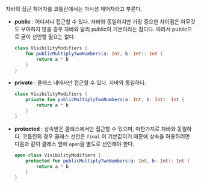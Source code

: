 자바의 접근 제어자를 코틀린에서는 가시성 제어자라고 부른다. 

- **public** : 어디서나 접근할 수 있다. 자바와 동일하지만 가장 중요한 차이점은 아무것도 부여하지 않을 경우 자바와 달리 public이 기본이라는 점이다. 따라서 public으로 굳이 선언할 필요는 없다. 
	```kotlin
	class VisibilityModifiers {
		fun publicMultiplyTwoNumbers(a: Int, b: Int): Int {
			return a * b
		}
	}
	```
- **private** : 클래스 내에서만 접근할 수 있다. 자바와 동일하다.
	```kotlin
	class VisibilityModifiers {
		private fun publicMultiplyTwoNumbers(a: Int, b: Int): Int {
			return a * b
		}
	}
	```
- **protected** : 상속받은 클래스에서만 접근할 수 있으며, 마찬가지로 자바와 동일하다. 코틀린의 경우 클래스 선언은 `final` 이 기본값이기 때문에 상속을 허용하려면 다음과 같이 클래스 앞에 `open`을 별도로 선언해야 한다.
	```kotlin
	open class VisibilityModifiers {
		protected fun publicMultiplyTwoNumbers(a: Int, b: Int): Int {
			return a * b
		}
	}
	```